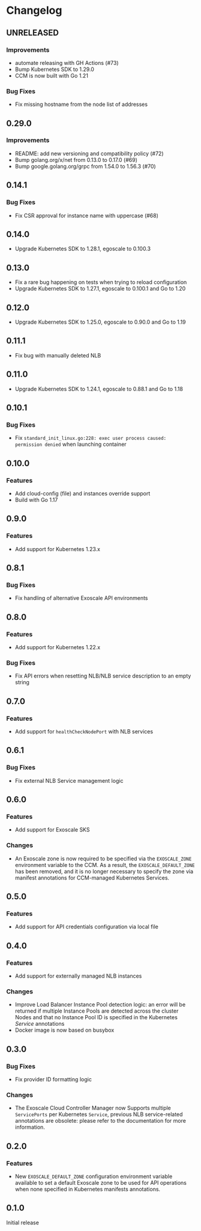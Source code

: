 # Changelog

## UNRELEASED

### Improvements

* automate releasing with GH Actions (#73)
* Bump Kubernetes SDK to 1.29.0
* CCM is now built with Go 1.21

### Bug Fixes

* Fix missing hostname from the node list of addresses

## 0.29.0

### Improvements

* README: add new versioning and compatibility policy (#72)
* Bump golang.org/x/net from 0.13.0 to 0.17.0 (#69)
* Bump google.golang.org/grpc from 1.54.0 to 1.56.3 (#70)

## 0.14.1

### Bug Fixes

* Fix CSR approval for instance name with uppercase (#68)

## 0.14.0

* Upgrade Kubernetes SDK to 1.28.1, egoscale to 0.100.3

## 0.13.0

* Fix a rare bug happening on tests when trying to reload configuration
* Upgrade Kubernetes SDK to 1.27.1, egoscale to 0.100.1 and Go to 1.20

## 0.12.0

* Upgrade Kubernetes SDK to 1.25.0, egoscale to 0.90.0 and Go to 1.19

## 0.11.1

* Fix bug with manually deleted NLB

## 0.11.0

* Upgrade Kubernetes SDK to 1.24.1, egoscale to 0.88.1 and Go to 1.18

## 0.10.1

### Bug Fixes

* Fix `standard_init_linux.go:228: exec user process caused: permission denied` when launching container

## 0.10.0

### Features

* Add cloud-config (file) and instances override support
* Build with Go 1.17

## 0.9.0

### Features

* Add support for Kubernetes 1.23.x

## 0.8.1

### Bug Fixes

* Fix handling of alternative Exoscale API environments


## 0.8.0

### Features

* Add support for Kubernetes 1.22.x

### Bug Fixes

* Fix API errors when resetting NLB/NLB service description to an empty string


## 0.7.0

### Features

* Add support for `healthCheckNodePort` with NLB services


## 0.6.1

### Bug Fixes

* Fix external NLB Service management logic


## 0.6.0

### Features

* Add support for Exoscale SKS

### Changes

* An Exoscale zone is now required to be specified via the `EXOSCALE_ZONE`
  environment variable to the CCM. As a result, the `EXOSCALE_DEFAULT_ZONE` has
  been removed, and it is no longer necessary to specify the zone via manifest
  annotations for CCM-managed Kubernetes Services.


## 0.5.0

### Features

* Add support for API credentials configuration via local file


## 0.4.0

### Features

* Add support for externally managed NLB instances

### Changes

* Improve Load Balancer Instance Pool detection logic: an error will be
  returned if multiple Instance Pools are detected across the cluster Nodes and
  that no Instance Pool ID is specified in the Kubernetes *Service* annotations
* Docker image is now based on busybox


## 0.3.0

### Bug Fixes

* Fix provider ID formatting logic

### Changes

* The Exoscale Cloud Controller Manager now Supports multiple `ServicePorts`
  per Kubernetes `Service`, previous NLB service-related annotations are
  obsolete: please refer to the documentation for more information.


## 0.2.0

### Features

* New `EXOSCALE_DEFAULT_ZONE` configuration environment variable available to
  set a default Exoscale zone to be used for API operations when none specified
  in Kubernetes manifests annotations.


## 0.1.0

Initial release
